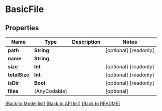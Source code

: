 # BasicFile

## Properties

Name | Type | Description | Notes
------------ | ------------- | ------------- | -------------
**path** | **String** |  | [optional] [readonly] 
**name** | **String** |  | 
**size** | **Int** |  | [optional] [readonly] 
**totalSize** | **Int** |  | [optional] [readonly] 
**isDir** | **Bool** |  | [optional] [readonly] 
**files** | [AnyCodable] |  | [optional] 

[[Back to Model list]](../#documentation-for-models) [[Back to API list]](../#documentation-for-api-endpoints) [[Back to README]](../)


